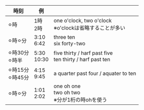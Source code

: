 | 時刻 | 例 |     |
| ---- | ---- | ---- |
| ⚪︎時 | 1時<br>2時 | one o'clock, two o'clock<br>※o'clockは省略することが多い
| ⚪︎時⚪︎分 | 3:10<br>6:42 | three ten<br>six forty-two
| ⚪︎時30分<br>⚪︎時半 | 5:30<br>10:30 | five thirty / harf past five<br>ten thirty / harf past ten
| ⚪︎時15分<br>⚪︎時45分 | 4:15<br>9:45 | a quarter past four / aquater to ten
|⚪︎時⚪︎分| 1:01<br>2:02 | one oh one<br>two oh two<br>※分が1桁の時ohを使う